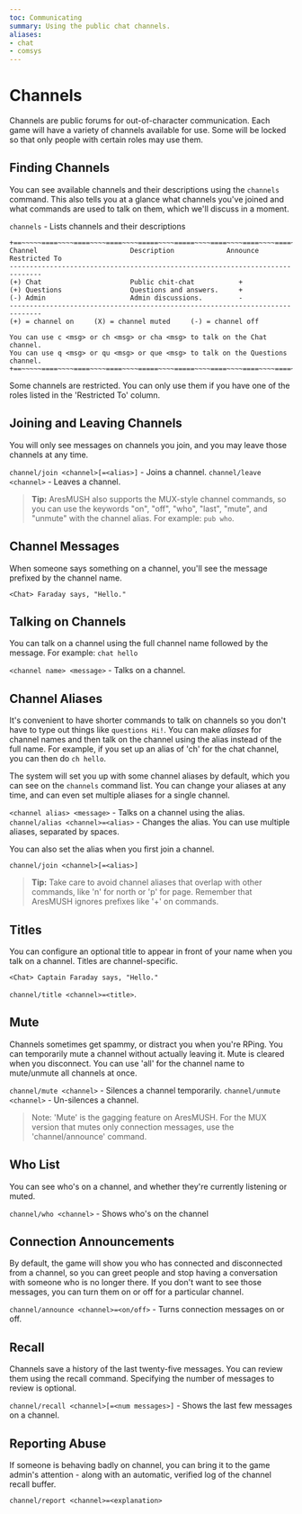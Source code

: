 ```yaml
---
toc: Communicating
summary: Using the public chat channels.
aliases:
- chat
- comsys
---
```

# Channels

Channels are public forums for out-of-character communication.  Each game will have a variety of channels available for use.  Some will be locked so that only people with certain roles may use them.

## Finding Channels

You can see available channels and their descriptions using the `channels` command.  This also tells you at a glance what channels you've joined and what commands are used to talk on them, which we'll discuss in a moment.

`channels` - Lists channels and their descriptions

    +==~~~~~====~~~~====~~~~====~~~~=====~~~~=====~~~~====~~~~====~~~~====~~~~~==+
    Channel                       Description             Announce  Restricted To
    ------------------------------------------------------------------------------
    (+) Chat                      Public chit-chat           +      
    (+) Questions                 Questions and answers.     +   
    (-) Admin                     Admin discussions.         -   
    ------------------------------------------------------------------------------
    (+) = channel on     (X) = channel muted     (-) = channel off
    
    You can use c <msg> or ch <msg> or cha <msg> to talk on the Chat channel. 
    You can use q <msg> or qu <msg> or que <msg> to talk on the Questions channel. 
    +==~~~~~====~~~~====~~~~====~~~~=====~~~~=====~~~~====~~~~====~~~~====~~~~~==+

Some channels are restricted.  You can only use them if you have one of the roles listed in the 'Restricted To' column.

## Joining and Leaving Channels

You will only see messages on channels you join, and you may leave those channels at any time. 

`channel/join <channel>[=<alias>]` - Joins a channel.
`channel/leave <channel>` - Leaves a channel.

> **Tip:** AresMUSH also supports the MUX-style channel commands, so you can use the keywords "on", "off", "who", "last", "mute", and "unmute" with the channel alias.  For example:  `pub who`.

## Channel Messages

When someone says something on a channel, you'll see the message prefixed by the channel name.

    <Chat> Faraday says, "Hello."

## Talking on Channels

You can talk on a channel using the full channel name followed by the message.  For example: `chat hello`

`<channel name> <message>` - Talks on a channel.

## Channel Aliases

It's convenient to have shorter commands to talk on channels so you don't have to type out things like `questions Hi!`.  You can make *aliases* for channel names and then talk on the channel using the alias instead of the full name.  For example, if you set up an alias of 'ch' for the chat channel, you can then do `ch hello`.

The system will set you up with some channel aliases by default, which you can see on the `channels` command list.  You can change your aliases at any time, and can even set multiple aliases for a single channel.

`<channel alias> <message>` - Talks on a channel using the alias.
`channel/alias <channel>=<alias>` - Changes the alias.  You can use multiple aliases, separated by spaces.

You can also set the alias when you first join a channel.

`channel/join <channel>[=<alias>]`

> **Tip:** Take care to avoid channel aliases that overlap with other commands, like 'n' for north or 'p' for page.  Remember that AresMUSH ignores prefixes like '+' on commands.

## Titles

You can configure an optional title to appear in front of your name when you talk on a channel.  Titles are channel-specific.

    <Chat> Captain Faraday says, "Hello."

`channel/title <channel>=<title>`.

## Mute

Channels sometimes get spammy, or distract you when you're RPing.  You can temporarily mute a channel without actually leaving it.  Mute is cleared when you disconnect.  You can use 'all' for the channel name to mute/unmute all channels at once.

`channel/mute <channel>` - Silences a channel temporarily.
`channel/unmute <channel>` - Un-silences a channel.

> Note:  'Mute' is the gagging feature on AresMUSH.  For the MUX version that mutes only connection messages, use the 'channel/announce' command.

## Who List

You can see who's on a channel, and whether they're currently listening or muted.

`channel/who <channel>` - Shows who's on the channel

## Connection Announcements

By default, the game will show you who has connected and disconnected from a channel, so you can greet people and stop having a conversation with someone who is no longer there.  If you don't want to see those messages, you can turn them on or off for a particular channel.

`channel/announce <channel>=<on/off>` - Turns connection messages on or off.

## Recall

Channels save a history of the last twenty-five messages.  You can review them using the recall command.  Specifying the number of messages to review is optional.

`channel/recall <channel>[=<num messages>]` - Shows the last few messages on a channel.

## Reporting Abuse

If someone is behaving badly on channel, you can bring it to the game admin's attention - along with an automatic, verified log of the channel recall buffer.  

`channel/report <channel>=<explanation>`